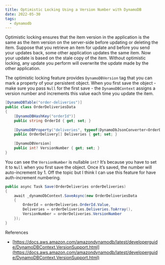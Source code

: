 ```yaml
---
title: Optimistic Locking Using a Version Number with DynamoDB
date: 2022-05-30
tags:
  - dynamodb
---
```


Optimistic locking ensures that the item version in the application is the same as the item version on the server-side before updating or deleting the item. Suppose that you retrieve an item for update and before you send your updates back, some other application updates the same item. Now your update is based on the stale copy of the item. Without optimistic locking, any update you perform will overwrite the update made by the other application.

The optimistic locking feature provides `DynamoDBVersion` tag that you can mark a property of your persistent object. When you first save the object - make sure you pass `Null` for the first save - the `DynamoDBContext` assigns a version number and increments this value each time you update the item. 

```c#
[DynamoDBTable("order-deliveries")]
public class OrderDeliveriesData
{
    [DynamoDBHashKey("orderId")]
    public string OrderId { get; set; }
    
    [DynamoDBProperty("deliveries", typeof(DynamoDbJsonConverter<OrderDelivery[]>))]
    public OrderDelivery[] Deliveries { get; set; }
    
    [DynamoDBVersion]
    public int? VersionNumber { get; set; }
}
```

You can see the `VersionNumber` is nullable `int?` It’s because you have to set it to `Null` when you first save the object. Once it’s saved, the number will auto-increment by 1. Off the topic but I think I can use this feature for have auth-increment numbering.

```c#
public async Task Save(OrderDeliveries orderDeliveries)
{
    await _dynamoDbContext.SaveAsync(new OrderDeliveriesData
    {
        OrderId = orderDeliveries.OrderId.Value,
        Deliveries = orderDeliveries.Deliveries.ToArray(),
        VersionNumber = orderDeliveries.VersionNumber
    });
}
```

References

- [https://docs.aws.amazon.com/amazondynamodb/latest/developerguide/DynamoDBContext.VersionSupport.html](https://docs.aws.amazon.com/amazondynamodb/latest/developerguide/DynamoDBContext.VersionSupport.html)

